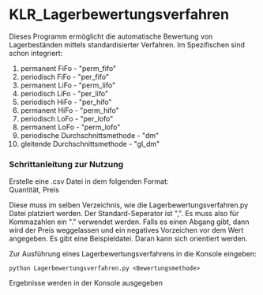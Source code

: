 # KLR_Lagerbewertungsverfahren

Dieses Programm ermöglicht die automatische Bewertung von Lagerbeständen mittels standardisierter Verfahren.
Im Spezifischen sind schon integriert:
1. permanent FiFo - "perm_fifo"
2. periodisch FiFo - "per_fifo"
3. permanent LiFo - "perm_lifo"
4. periodisch LiFo - "per_lifo"
5. periodisch HiFo - "per_hifo"
6. permanent HiFo - "perm_hifo"
7. periodisch LoFo - "per_lofo"
8. permanent LoFo - "perm_lofo"
9. periodische Durchschnittsmethode - "dm"
10. gleitende Durchschnittsmethode - "gl_dm"


### Schrittanleitung zur Nutzung

Erstelle eine .csv Datei in dem folgenden Format:   
Quantität, Preis

Diese muss im selben Verzeichnis, wie die Lagerbewertungsverfahren.py Datei platziert werden. Der Standard-Seperator ist ",". Es muss also für Kommazahlen ein "." verwendet werden.
Falls es einen Abgang gibt, dann wird der Preis weggelassen und ein negatives Vorzeichen vor dem Wert angegeben.
Es gibt eine Beispieldatei. Daran kann sich orientiert werden.

Zur Ausführung eines Lagerbewertungsverfahrens in die Konsole eingeben:

```
python Lagerbewertungsverfahren.py <Bewertungsmethode>
```

Ergebnisse werden in der Konsole ausgegeben
